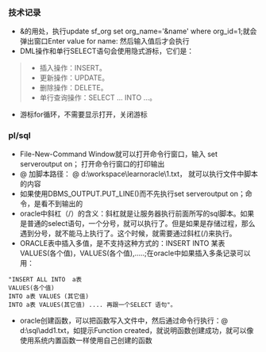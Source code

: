 ### 技术记录
- &的用处，执行update sf_org set org_name='&name' where org_id=1;就会弹出窗口Enter value for name: 然后输入值后才会执行
- DML操作和单行SELECT语句会使用隐式游标，它们是： 
> * 插入操作：INSERT。 
> * 更新操作：UPDATE。 
> * 删除操作：DELETE。 
> * 单行查询操作：SELECT ... INTO ...。 
- 游标for循环，不需要显示打开，关闭游标

### pl/sql 
- File-New-Command Window就可以打开命令行窗口，输入 set serveroutput on； 打开命令行窗口的打印输出
- @ 加脚本路径： @ d:\workspace\learnoracle\1.txt， 就可以执行文件中脚本的内容
- 如果使用DBMS_OUTPUT.PUT_LINE()而不先执行set serveroutput on；命令，是看不到输出的
- oracle中斜杠（/）的含义：斜杠就是让服务器执行前面所写的sql脚本。如果是普通的select语句，一个分号，就可以执行了。但是如果是存储过程，那么遇到分号，就不能马上执行了。这个时候，就需要通过斜杠(/)来执行。
- ORACLE表中插入多值，是不支持这种方式的：INSERT INTO 某表 VALUES(各个值)，VALUES(各个值),.....;在oracle中如果插入多条记录可以用：
```
"INSERT ALL INTO  a表
VALUES(各个值)  
INTO a表 VALUES (其它值) 
INTO a表 VALUES(其它值) .... 再跟一个SELECT 语句"。
```
- oracle创建函数，可以把函数写入文件中，然后通过命令行执行：@ d:\sql\add1.txt，如提示Function created，就说明函数创建成功，就可以像使用系统内置函数一样使用自己创建的函数
